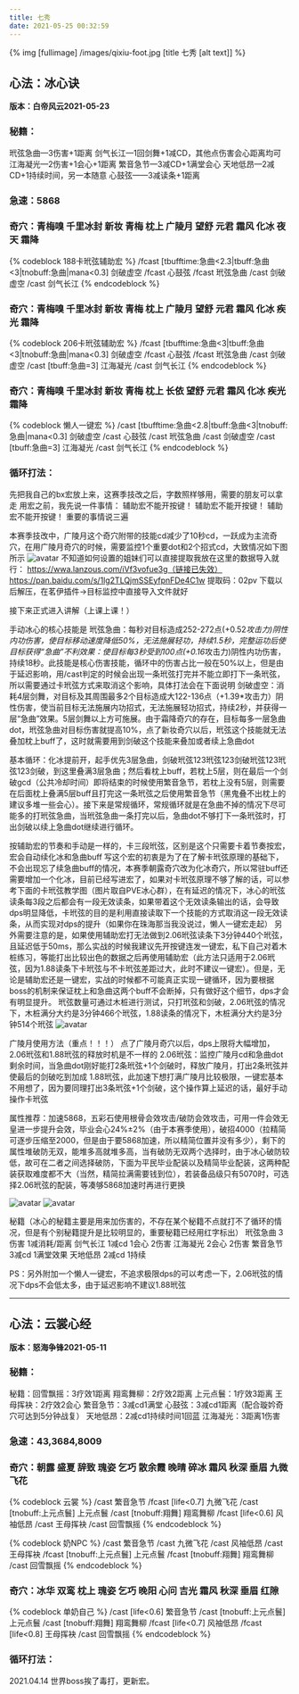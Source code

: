 ```yaml
---
title: 七秀
date: 2021-05-25 00:32:59
---
```

{% img [fullimage] /images/qixiu-foot.jpg [title 七秀 [alt text]] %}
## 心法：冰心诀

**版本：白帝风云2021-05-23**

### 秘籍：
玳弦急曲—3伤害+1距离
剑气长江—1回剑舞+1减CD，其他点伤害会心距离均可
江海凝光—2伤害+1会心+1距离
繁音急节—3减CD+1满堂会心
天地低昂—2减CD+1持续时间，另一本随意
心鼓弦——3减读条+1距离

### 急速：5868

### 奇穴：青梅嗅 千里冰封 新妆 青梅 枕上 广陵月 望舒 元君 霜风 化冰 夜天 霜降 
{% codeblock 188卡玳弦辅助宏 %}
/fcast [tbufftime:急曲<2.3|tbuff:急曲<3|tnobuff:急曲|mana<0.3] 剑破虚空
/fcast 心鼓弦
/fcast 玳弦急曲
/cast 剑破虚空
/cast 剑气长江
{% endcodeblock %}
### 奇穴：青梅嗅 千里冰封 新妆 青梅 枕上 广陵月 望舒 元君 霜风 化冰 疾光 霜降 
{% codeblock 206卡玳弦辅助宏 %}
/fcast [tbufftime:急曲<3|tbuff:急曲<3|tnobuff:急曲|mana<0.3] 剑破虚空
/fcast 心鼓弦
/fcast 玳弦急曲
/cast 剑破虚空
/cast [tbuff:急曲=3] 江海凝光
/cast 剑气长江
{% endcodeblock %}
### 奇穴：青梅嗅 千里冰封 新妆 青梅 枕上 长依 望舒 元君 霜风 化冰 疾光 霜降 
{% codeblock 懒人一键宏 %}
/cast [tbufftime:急曲<2.8|tbuff:急曲<3|tnobuff:急曲|mana<0.3] 剑破虚空
/cast 心鼓弦
/cast 玳弦急曲
/cast 剑破虚空
/cast [tbuff:急曲=3] 江海凝光
/cast 剑气长江
{% endcodeblock %}

### 循环打法：
先把我自己的bx宏放上来，这赛季技改之后，字数照样够用，需要的朋友可以拿走
用宏之前，我先说一件事情：
辅助宏不能开按键！
辅助宏不能开按键！
辅助宏不能开按键！
重要的事情说三遍
 
本赛季技改中，广陵月这个奇穴附带的技能cd减少了10秒cd，一跃成为主流奇穴，在用广陵月奇穴的时候，需要监控1个重要dot和2个招式cd，大致情况如下图所示
![avatar](https://console.cnyixun.com/upload/post/2021/4/24/4970169.png)
不知道如何设置的姐妹们可以直接提取我放在这里的数据导入就行：
https://wwa.lanzous.com/iVf3vofue3g（链接已失效）
https://pan.baidu.com/s/1lg2TLQjmSSEyfpnFDe4C1w  提取码：02pv
下载以后解压，在茗伊插件→目标监控中直接导入文件就好
 
接下来正式进入讲解（上课上课！）
 
手动冰心的核心技能是
玳弦急曲：每秒对目标造成252-272点(+0.52*攻击力)阴性内功伤害，使目标移动速度降低50%，无法施展轻功，持续1.5秒，完整运功后使目标获得“急曲”不利效果：使目标每3秒受到100点(+0.16*攻击力)阴性内功伤害，持续18秒。此技能是核心伤害技能，循环中的伤害占比一般在50%以上，但是由于延迟影响，用/cast判定的时候会出现一条玳弦打完并不能立即打下一条玳弦，所以需要通过卡玳弦方式来取消这个影响，具体打法会在下面说明
剑破虚空：消耗4层剑舞，对目标及其周围最多2个目标造成大122-136点（+1.39*攻击力）阴性伤害，使当前目标无法施展内功招式，无法施展轻功招式，持续2秒，并获得一层“急曲”效果。5层剑舞以上方可施展。由于霜降奇穴的存在，目标每多一层急曲dot，玳弦急曲对目标伤害就提高10%，点了新妆奇穴以后，玳弦这个技能就无法叠加枕上buff了，这时就需要用到剑破这个技能来叠加或者续上急曲dot
 
基本循环：化冰提前开，起手优先3层急曲，剑破玳弦123玳弦123剑破玳弦123玳弦123剑破，到这里叠满3层急曲；然后看枕上buff，若枕上5层，则在最后一个剑破gcd（公共冷却时间）即将结束的时候使用繁音急节，若枕上没有5层，则需要在后面枕上叠满5层buff且打完这一条玳弦之后使用繁音急节（黑鬼叠不出枕上的建议多堆一些会心）。接下来是常规循环，常规循环就是在急曲不掉的情况下尽可能多的打玳弦急曲，当玳弦急曲一条打完以后，急曲dot不够打下一条玳弦时，打出剑破以续上急曲dot继续进行循环。
 
按辅助宏的节奏和手动是一样的，卡三段玳弦，区别是这个只需要卡着节奏按宏，宏会自动续化冰和急曲buff
写这个宏的初衷是为了在了解卡玳弦原理的基础下，不会出现忘了续急曲buff的情况，本赛季朝露奇穴改为化冰奇穴，所以常驻buff还需要增加一个化冰，目前已经写进宏了，如果对卡玳弦原理不够了解的话，可以参考下面的卡玳弦教学图（图片取自PVE冰心群），在有延迟的情况下，冰心的玳弦读条每3段之后都会有一段无效读条，如果带着这个无效读条输出的话，会导致dps明显降低，卡玳弦的目的是利用直接读取下一个技能的方式取消这一段无效读条，从而实现对dps的提升（如果你在珠海那当我没说过，懒人一键宏走起）
另外需要注意的是，如果使用辅助宏打无法做到2.06玳弦读条下3分钟440个玳弦，且延迟低于50ms，那么实战的时候我建议先开按键连发一键宏，私下自己对着木桩练习，等能打出比较出色的数据之后再使用辅助宏（此方法只适用于2.06玳弦，因为1.88读条下卡玳弦与不卡玳弦差距过大，此时不建议一键宏）。但是，无论是辅助宏还是一键宏，实战的时候都不可能真正实现一键循环，因为要根据boss的机制来保证枕上和急曲这两个buff不会断掉，只有做好这个细节，dps才会有明显提升。
玳弦数量可通过木桩进行测试，只打玳弦和剑破，2.06玳弦的情况下，木桩满分大约是3分钟466个玳弦，1.88读条的情况下，木桩满分大约是3分钟514个玳弦
![avatar](https://console.cnyixun.com/upload/post/2021/1/24/6661568.jpg)
 
广陵月使用方法（重点！！！）
点了广陵月奇穴以后，dps上限将大幅增加，2.06玳弦和1.88玳弦的释放时机是不一样的
2.06玳弦：监控广陵月cd和急曲dot剩余时间，当急曲dot刚好能打2条玳弦+1个剑破时，释放广陵月，打出2条玳弦并使最后的剑破吃到加成
1.88玳弦，此加速下想打满广陵月比较极限，一键宏基本不用想了，因为要同理打出3条玳弦+1个剑破，这个操作算上延迟的话，最好手动操作卡玳弦
 
属性推荐：加速5868，五彩石使用根骨会效攻击/破防会效攻击，可用一件会效无皇进一步提升会效，毕业会心24%±2%（由于本赛季使用），破招4000（拉精简可逐步压缩至2000，但是由于要5868加速，所以精简位置并没有多少），剩下的属性堆破防无双，能堆多高就堆多高，当有破防无双两个选择时，由于冰心破防较低，故可在二者之间选择破防，下面为平民毕业配装以及精简毕业配装，这两种配装获取难度都不大（当然，精简拉满需要钱到位），若装备品级只有5070时，可选择2.06玳弦的配装，等凑够5868加速时再进行更换
 
![avatar](https://console.cnyixun.com/upload/post/2021/4/24/1442760.png)
![avatar](https://console.cnyixun.com/upload/post/2021/4/24/6345021.png)
 
 
秘籍（冰心的秘籍主要是用来加伤害的，不存在某个秘籍不点就打不了循环的情况，但是有个别秘籍提升是比较明显的，重要秘籍已经用红字标出）
玳弦急曲 3伤害 1减消耗/距离
剑气长江 1减cd 1会心 2伤害
江海凝光 2会心 2伤害
繁音急节 3减cd 1满堂效果
天地低昂 2减cd 1持续
 
PS：另外附加一个懒人一键宏，不追求极限dps的可以考虑一下，2.06玳弦的情况下dps不会低太多，由于延迟影响不建议1.88玳弦

---
## 心法：云裳心经

**版本：怒海争锋2021-05-11**

### 秘籍：
秘籍：回雪飘摇：3疗效1距离
翔鸾舞柳：2疗效2距离
上元点鬟：1疗效3距离
王母挥袂：2疗效2会心
繁音急节：3减cd1满堂
心鼓弦：3减cd1距离（配合璇妗奇穴可达到5分钟战复）
天地低昂：2减cd1持续时间1回蓝
江海凝光：3距离1伤害

### 急速：43,3684,8009

### 奇穴：朝露 盛夏 辞致 瑰姿 乞巧 散余霞 晚晴 碎冰 霜风 秋深 垂眉 九微飞花 
{% codeblock 云裳 %}
/cast 繁音急节
/fcast [life<0.7] 九微飞花
/cast [tnobuff:上元点鬟] 上元点鬟
/cast [tnobuff:翔舞] 翔鸾舞柳
/fcast [life<0.6] 风袖低昂
/cast 王母挥袂
/cast 回雪飘摇
{% endcodeblock %}

{% codeblock 奶NPC %}
/cast 繁音急节
/cast 九微飞花
/cast 风袖低昂
/cast 王母挥袂
/fcast [tnobuff:上元点鬟] 上元点鬟
/fcast [tnobuff:翔舞] 翔鸾舞柳
/cast 回雪飘摇
{% endcodeblock %}
### 奇穴：冰华 双鸾 枕上 瑰姿 乞巧 晚阳 心问 吉光 霜风 秋深 垂眉 红隙 
{% codeblock 单奶自己 %}
/cast [life<0.6] 繁音急节
/cast [tnobuff:上元点鬟] 上元点鬟
/cast [tnobuff:翔舞] 翔鸾舞柳
/fcast [life<0.7] 风袖低昂
/fcast [life<0.8] 王母挥袂
/cast 回雪飘摇
{% endcodeblock %}

### 循环打法：
2021.04.14 世界boss挨了毒打，更新宏。
